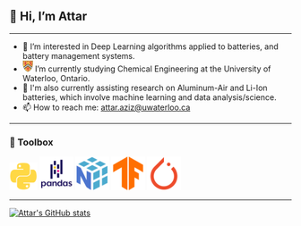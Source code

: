 ## 👋 Hi, I’m Attar
---
- 👀 I’m interested in Deep Learning algorithms applied to batteries, and battery management systems.
- <img src="https://github.com/att-ar/att-ar/blob/main/university-of-waterloo-1-logo-png-transparent.png" alt="UW" width="18" height="20"/> I’m currently studying Chemical Engineering at the University of Waterloo, Ontario.
- 🔋 I'm also currently assisting research on Aluminum-Air and Li-Ion batteries, which involve machine learning and data analysis/science.
- 📫 How to reach me: attar.aziz@uwaterloo.ca
---
### 🧰 Toolbox

<img src="https://raw.githubusercontent.com/devicons/devicon/1119b9f84c0290e0f0b38982099a2bd027a48bf1/icons/python/python-plain.svg" alt="Python Logo" width="50" height="50"/> <img src="https://raw.githubusercontent.com/devicons/devicon/master/icons/pandas/pandas-original-wordmark.svg" alt="Pandas Logo" width="60" height="60"/> <img src="https://raw.githubusercontent.com/devicons/devicon/master/icons/numpy/numpy-original.svg" alt="Numpy Logo" width="60" height="60"/> <img src="https://raw.githubusercontent.com/devicons/devicon/master/icons/tensorflow/tensorflow-original.svg" width="60" height="60"/> <img src="https://raw.githubusercontent.com/devicons/devicon/master/icons/pytorch/pytorch-original.svg" width="60" height="60"/>

---
[![Attar's GitHub stats](https://github-readme-stats.vercel.app/api?username=att-ar&count_private=True&show_icons=True&theme=vue&hide=contribs,stars,issues)](https://github.com/anuraghazra/github-readme-stats)
<!---
att-ar/att-ar is a ✨ special ✨ repository because its `README.md` (this file) appears on your GitHub profile.
You can click the Preview link to take a look at your changes.
--->
